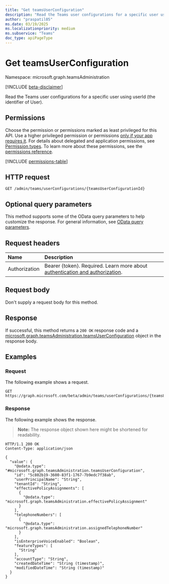 ```yaml
---
title: "Get teamsUserConfiguration"
description: "Read the Teams user configurations for a specific user using userId (the identifier of User)."
author: "praspatil05"
ms.date: 03/19/2025
ms.localizationpriority: medium
ms.subservice: "Teams"
doc_type: apiPageType
---
```


# Get teamsUserConfiguration

Namespace: microsoft.graph.teamsAdministration

[!INCLUDE [beta-disclaimer](../../includes/beta-disclaimer.md)]

Read the Teams user configurations for a specific user using userId (the identifier of User).

## Permissions

Choose the permission or permissions marked as least privileged for this API. Use a higher privileged permission or permissions [only if your app requires it](/graph/permissions-overview#best-practices-for-using-microsoft-graph-permissions). For details about delegated and application permissions, see [Permission types](/graph/permissions-overview#permission-types). To learn more about these permissions, see the [permissions reference](/graph/permissions-reference).

<!-- {
  "blockType": "permissions",
  "name": "teamsadministration-teamsuserconfiguration-get-permissions"
}
-->
[!INCLUDE [permissions-table](../includes/permissions/teamsadministration-teamsuserconfiguration-get-permissions.md)]

## HTTP request

<!-- {
  "blockType": "ignored"
}
-->
``` http
GET /admin/teams/userConfigurations/{teamsUserConfigurationId}
```

## Optional query parameters

This method supports some of the OData query parameters to help customize the response. For general information, see [OData query parameters](/graph/query-parameters).

## Request headers

|Name|Description|
|:---|:---|
|Authorization|Bearer {token}. Required. Learn more about [authentication and authorization](/graph/auth/auth-concepts).|

## Request body

Don't supply a request body for this method.

## Response

If successful, this method returns a `200 OK` response code and a [microsoft.graph.teamsAdministration.teamsUserConfiguration](../resources/teamsadministration-teamsuserconfiguration.md) object in the response body.

## Examples

### Request

The following example shows a request.
<!-- {
  "blockType": "request",
  "name": "get_teamsuserconfiguration"
}
-->
``` http
GET https://graph.microsoft.com/beta/admin/teams/userConfigurations/{teamsUserConfigurationId}
```


### Response

The following example shows the response.
>**Note:** The response object shown here might be shortened for readability.
<!-- {
  "blockType": "response",
  "truncated": true,
  "@odata.type": "microsoft.graph.teamsAdministration.teamsUserConfiguration"
}
-->
``` http
HTTP/1.1 200 OK
Content-Type: application/json

{
  "value": {
    "@odata.type": "#microsoft.graph.teamsAdministration.teamsUserConfiguration",
    "id": "5c802b19-3600-83f1-1767-7b9edc7f38ab",
    "userPrincipalName": "String",
    "tenantId": "String",
    "effectivePolicyAssignments": [
      {
        "@odata.type": "microsoft.graph.teamsAdministration.effectivePolicyAssignment"
      }
    ],
    "telephoneNumbers": [
      {
        "@odata.type": "microsoft.graph.teamsAdministration.assignedTelephoneNumber"
      }
    ],
    "isEnterpriseVoiceEnabled": "Boolean",
    "featureTypes": [
      "String"
    ],
    "accountType": "String",
    "createdDateTime": "String (timestamp)",
    "modifiedDateTime": "String (timestamp)"
  }
}
```

